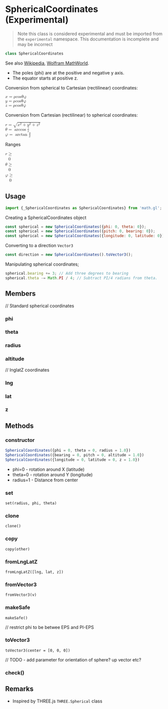 # SphericalCoordinates (Experimental)

> Note this class is considered experimental and must be imported from the `experimental` namespace.
> This documentation is incomplete and may be incorrect

```js
class SphericalCoordinates
```

See also [Wikipedia](https://en.wikipedia.org/wiki/Spherical_coordinate_system), [Wolfram MathWorld](http://mathworld.wolfram.com/SphericalCoordinates.html).

* The poles (phi) are at the positive and negative y axis.
* The equator starts at positive z.

Conversion from spherical to Cartesian (rectilinear) coordinates:

<math xmlns="http://www.w3.org/1998/Math/MathML">
<mfenced open="{" close="">
<mtable columnalign="left">
  <mtr><mrow><mi>x</mi><mo>=</mo><mn>ρ</mn><mi>cos</mi><mn>θφ</mn></mrow></mtr>
  <mtr><mrow><mi>y</mi><mo>=</mo><mn>ρ</mn><mi>cos</mi><mn>θφ</mn></mrow></mtr>
  <mtr><mrow><mi>z</mi><mo>=</mo><mn>ρ</mn><mi>cos</mi><mn>θφ</mn></mrow></mtr>
</mtable>
</mfenced>
</math>


Conversion from Cartesian (rectilinear) to spherical coordinates:

<math xmlns="http://www.w3.org/1998/Math/MathML">
<mfenced open="{" close="">
<mtable columnalign="left">
  <mtr><mrow><mi>r</mi><mo>=</mo><msqrt>
    <msup><mi>x</mi><mn>2</mn></msup><mo>+</mo>
    <msup><mi>y</mi><mn>2</mn></msup><mo>+</mo>
    <msup><mi>z</mi><mn>2</mn></msup>
  </msqrt></mrow></mtr>
  <mtr><mrow><mi>θ</mi><mo>=</mo><mo>arccos</mo><mfrac><mi>z</mi><mi>r</mi></mfrac></mrow></mtr>
  <mtr><mrow><mi>φ</mi><mo>=</mo><mo>arctan</mo><mfrac><mi>y</mi><mi>x</mi></mfrac></mrow></mtr>
</mtable>
</mfenced>
</math>

Ranges

<math xmlns="http://www.w3.org/1998/Math/MathML">
<mfenced open="{" close="">
<mtable columnalign="left">
  <mtr><mrow><mi>r</mi><mo>≥<mn>0</mn></mtr>
  <mtr><mrow><mi>θ</mi><mo>≥<mn>0</mn></mtr>
  <mtr><mrow><mi>φ</mi><mo>≥<mn>0</mn></mtr>
</mtable>
</mfenced>
</math>


## Usage

```js
import {_SphericalCoordinates as SphericalCoordinates} from 'math.gl';
```

Creating a SphericalCoordinates object
```js
const spherical = new SphericalCoordinates({phi: 0, theta: 0});
const spherical = new SphericalCoordinates({pitch: 0, bearing: 0});
const spherical = new SphericalCoordinates({longitude: 0, latitude: 0});
```

Converting to a direction `Vector3`
```js
const direction = new SphericalCoordinates().toVector3();
```

Manipulating spherical coordinates;
```js
spherical.bearing += 3; // Add three degrees to bearing
spherical.theta -= Math.PI / 4; // Subtract PI/4 radians from theta.
```


## Members

// Standard spherical coordinates
### phi
### theta
### radius
### altitude

// lnglatZ coordinates
### lng
### lat
### z


## Methods

### constructor

```js
SphericalCoordinates({phi = 0, theta = 0, radius = 1.0})
SphericalCoordinates({bearing = 0, pitch = 0, altitude = 1.0})
SphericalCoordinates({longitude = 0, latitude = 0, z = 1.0})
```

* phi=0 - rotation around X (latitude)
* theta=0 - rotation around Y (longitude)
* radius=1 - Distance from center

### set

`set(radius, phi, theta)`

### clone

`clone()`

### copy

`copy(other)`

### fromLngLatZ

`fromLngLatZ([lng, lat, z])`

### fromVector3

`fromVector3(v)`

### makeSafe

`makeSafe()`

// restrict phi to be betwee EPS and PI-EPS


### toVector3

`toVector3(center = [0, 0, 0])`

// TODO - add parameter for orientation of sphere? up vector etc?

### check()


## Remarks

* Inspired by THREE.js `THREE.Spherical` class
